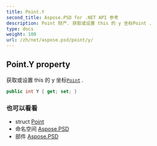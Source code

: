 ```yaml
---
title: Point.Y
second_title: Aspose.PSD for .NET API 参考
description: Point 财产. 获取或设置 this 的 y 坐标Point .
type: docs
weight: 100
url: /zh/net/aspose.psd/point/y/
---
```

## Point.Y property

获取或设置 this 的 y 坐标[`Point`](../) .

```csharp
public int Y { get; set; }
```

### 也可以看看

* struct [Point](../)
* 命名空间 [Aspose.PSD](../../point/)
* 部件 [Aspose.PSD](../../../)


